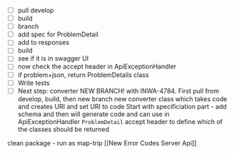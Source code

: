 - [ ] pull develop
- [ ] build
- [ ] branch
- [ ] add spec for ProblemDetail
- [ ] add to responses
- [ ] build
- [ ] see if it is in swagger UI
- [ ] now check the accept header in ApiExceptionHandler 
- [ ] if problem+json, return ProblemDetails class
- [ ] Write tests
- [ ] Next step: converter 
NEW BRANCH! with INWA-4784. First pull from develop, build, then new branch 
new converter class which takes code and creates URI and set URI to code 
Start with specificiation part - add schema and then will generate code and can use in ApiExceptionHandler `ProblemDetail` 
accept header to define which of the classes should be returned

clean package - run as map-trip
[[New Error Codes Server Api]]
